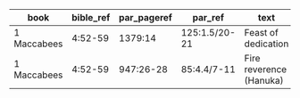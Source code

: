<!--
https://urantia-book.org/urantiabook/bible_refs/1Maccabees_1.html
bible_ref = Bible Chapter:Vers
par_pageref = UB 1st English Edition Page:Line
par_ref = UB Paper:Sec:Ppgh
type = See _readme
-->

| book        | bible_ref | par_pageref | par_ref       | text                    | type |
| ----------- | --------- | ----------- | ------------- | ----------------------- | ---- |
| 1 Maccabees | 4:52-59   | 1379:14     | 125:1.5/20-21 | Feast of dedication     | C    |
| 1 Maccabees | 4:52-59   | 947:26-28   | 85:4.4/7-11   | Fire reverence (Hanuka) | C    |
